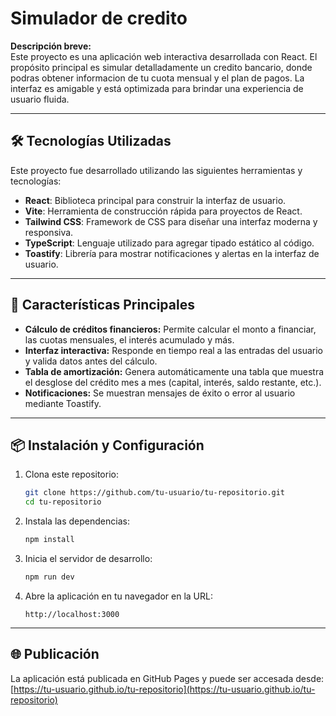 # Simulador de credito

**Descripción breve:**  
Este proyecto es una aplicación web interactiva desarrollada con React. El propósito principal es simular detalladamente un credito bancario, donde podras obtener informacion de tu cuota mensual y el plan de pagos. La interfaz es amigable y está optimizada para brindar una experiencia de usuario fluida.

---

## 🛠️ Tecnologías Utilizadas

Este proyecto fue desarrollado utilizando las siguientes herramientas y tecnologías:

- **React**: Biblioteca principal para construir la interfaz de usuario.  
- **Vite**: Herramienta de construcción rápida para proyectos de React.  
- **Tailwind CSS**: Framework de CSS para diseñar una interfaz moderna y responsiva.  
- **TypeScript**: Lenguaje utilizado para agregar tipado estático al código.  
- **Toastify**: Librería para mostrar notificaciones y alertas en la interfaz de usuario.

---

## 🚀 Características Principales

- **Cálculo de créditos financieros:** Permite calcular el monto a financiar, las cuotas mensuales, el interés acumulado y más.  
- **Interfaz interactiva:** Responde en tiempo real a las entradas del usuario y valida datos antes del cálculo.  
- **Tabla de amortización:** Genera automáticamente una tabla que muestra el desglose del crédito mes a mes (capital, interés, saldo restante, etc.).  
- **Notificaciones:** Se muestran mensajes de éxito o error al usuario mediante Toastify.  

---

## 📦 Instalación y Configuración

1. Clona este repositorio:  
   ```bash
   git clone https://github.com/tu-usuario/tu-repositorio.git
   cd tu-repositorio
   ```

2. Instala las dependencias:  
   ```bash
   npm install
   ```

3. Inicia el servidor de desarrollo:  
   ```bash
   npm run dev
   ```

4. Abre la aplicación en tu navegador en la URL:  
   ```
   http://localhost:3000
   ```

---

## 🌐 Publicación

La aplicación está publicada en GitHub Pages y puede ser accesada desde:  
[https://tu-usuario.github.io/tu-repositorio](https://tu-usuario.github.io/tu-repositorio)

